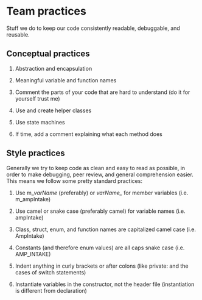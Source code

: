 # Team practices

Stuff we do to keep our code consistently readable, debuggable, and reusable.

## Conceptual practices

1.  Abstraction and encapsulation

2.  Meaningful variable and function names

3.  Comment the parts of your code that are hard to understand (do it for yourself trust me)

4. Use and create helper classes

5. Use state machines

6. If time, add a comment explaining what each method does 


## Style practices

Generally we try to keep code as clean and easy to read as possible, in
order to make debugging, peer review, and general comprehension easier.
This means we follow some pretty standard practices:

1.  Use m\_*varName* (preferably) or *varName\_* for member variables (i.e. m_ampIntake)

2.  Use camel or snake case (preferably camel) for variable names (i.e. ampIntake)

3.  Class, struct, enum, and function names are capitalized camel case (i.e. AmpIntake)

4.  Constants (and therefore enum values) are all caps snake case (i.e. AMP_INTAKE)

5.  Indent anything in curly brackets or after colons (like private: and the cases of switch statements)

6.  Instantiate variables in the constructor, not the header file (instantiation is different from declaration)
